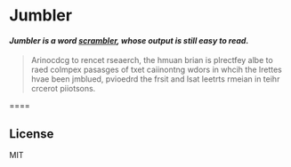 # Jumbler

#### *Jumbler is a word [scrambler](http://www.businessballs.com/scrambledwords.htm), whose output is still easy to read.*

> Arinocdcg to rencet rseaerch, the hmuan brian is plrectfey albe to raed colmpex pasasges of txet caiinontng wdors in whcih the lrettes hvae been jmblued, pvioedrd the frsit and lsat leetrts rmeian in teihr crcerot piiotsons.

====

## License

MIT

